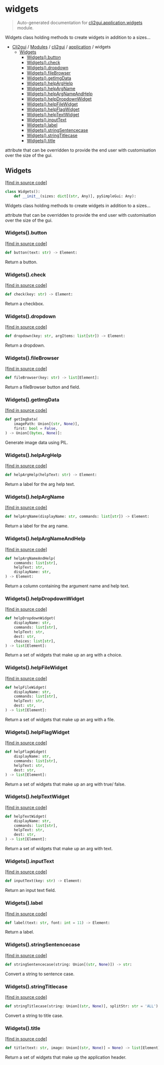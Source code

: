 # widgets

> Auto-generated documentation for [cli2gui.application.widgets](../../../cli2gui/application/widgets.py) module.

Widgets class holding methods to create widgets in addition to a sizes...

- [Cli2gui](../../README.md#cli2gui-index) / [Modules](../../README.md#cli2gui-modules) / [cli2gui](../index.md#cli2gui) / [application](index.md#application) / widgets
    - [Widgets](#widgets)
        - [Widgets().button](#widgetsbutton)
        - [Widgets().check](#widgetscheck)
        - [Widgets().dropdown](#widgetsdropdown)
        - [Widgets().fileBrowser](#widgetsfilebrowser)
        - [Widgets().getImgData](#widgetsgetimgdata)
        - [Widgets().helpArgHelp](#widgetshelparghelp)
        - [Widgets().helpArgName](#widgetshelpargname)
        - [Widgets().helpArgNameAndHelp](#widgetshelpargnameandhelp)
        - [Widgets().helpDropdownWidget](#widgetshelpdropdownwidget)
        - [Widgets().helpFileWidget](#widgetshelpfilewidget)
        - [Widgets().helpFlagWidget](#widgetshelpflagwidget)
        - [Widgets().helpTextWidget](#widgetshelptextwidget)
        - [Widgets().inputText](#widgetsinputtext)
        - [Widgets().label](#widgetslabel)
        - [Widgets().stringSentencecase](#widgetsstringsentencecase)
        - [Widgets().stringTitlecase](#widgetsstringtitlecase)
        - [Widgets().title](#widgetstitle)

attribute that can be overridden to provide the end user with customisation over
the size of the gui.

## Widgets

[[find in source code]](../../../cli2gui/application/widgets.py#L15)

```python
class Widgets():
    def __init__(sizes: dict[(str, Any)], pySimpleGui: Any):
```

Widgets class holding methods to create widgets in addition to a sizes...

attribute that can be overridden to provide the end user with customisation
over the size of the gui.

### Widgets().button

[[find in source code]](../../../cli2gui/application/widgets.py#L84)

```python
def button(text: str) -> Element:
```

Return a button.

### Widgets().check

[[find in source code]](../../../cli2gui/application/widgets.py#L78)

```python
def check(key: str) -> Element:
```

Return a checkbox.

### Widgets().dropdown

[[find in source code]](../../../cli2gui/application/widgets.py#L105)

```python
def dropdown(key: str, argItems: list[str]) -> Element:
```

Return a dropdown.

### Widgets().fileBrowser

[[find in source code]](../../../cli2gui/application/widgets.py#L114)

```python
def fileBrowser(key: str) -> list[Element]:
```

Return a fileBrowser button and field.

### Widgets().getImgData

[[find in source code]](../../../cli2gui/application/widgets.py#L29)

```python
def getImgData(
    imagePath: Union[(str, None)],
    first: bool = False,
) -> Union[(bytes, None)]:
```

Generate image data using PIL.

### Widgets().helpArgHelp

[[find in source code]](../../../cli2gui/application/widgets.py#L139)

```python
def helpArgHelp(helpText: str) -> Element:
```

Return a label for the arg help text.

### Widgets().helpArgName

[[find in source code]](../../../cli2gui/application/widgets.py#L135)

```python
def helpArgName(displayName: str, commands: list[str]) -> Element:
```

Return a label for the arg name.

### Widgets().helpArgNameAndHelp

[[find in source code]](../../../cli2gui/application/widgets.py#L143)

```python
def helpArgNameAndHelp(
    commands: list[str],
    helpText: str,
    displayName: str,
) -> Element:
```

Return a column containing the argument name and help text.

### Widgets().helpDropdownWidget

[[find in source code]](../../../cli2gui/application/widgets.py#L200)

```python
def helpDropdownWidget(
    displayName: str,
    commands: list[str],
    helpText: str,
    dest: str,
    choices: list[str],
) -> list[Element]:
```

Return a set of widgets that make up an arg with a choice.

### Widgets().helpFileWidget

[[find in source code]](../../../cli2gui/application/widgets.py#L191)

```python
def helpFileWidget(
    displayName: str,
    commands: list[str],
    helpText: str,
    dest: str,
) -> list[Element]:
```

Return a set of widgets that make up an arg with a file.

### Widgets().helpFlagWidget

[[find in source code]](../../../cli2gui/application/widgets.py#L173)

```python
def helpFlagWidget(
    displayName: str,
    commands: list[str],
    helpText: str,
    dest: str,
) -> list[Element]:
```

Return a set of widgets that make up an arg with true/ false.

### Widgets().helpTextWidget

[[find in source code]](../../../cli2gui/application/widgets.py#L182)

```python
def helpTextWidget(
    displayName: str,
    commands: list[str],
    helpText: str,
    dest: str,
) -> list[Element]:
```

Return a set of widgets that make up an arg with text.

### Widgets().inputText

[[find in source code]](../../../cli2gui/application/widgets.py#L69)

```python
def inputText(key: str) -> Element:
```

Return an input text field.

### Widgets().label

[[find in source code]](../../../cli2gui/application/widgets.py#L93)

```python
def label(text: str, font: int = 11) -> Element:
```

Return a label.

### Widgets().stringSentencecase

[[find in source code]](../../../cli2gui/application/widgets.py#L58)

```python
def stringSentencecase(string: Union[(str, None)]) -> str:
```

Convert a string to sentence case.

### Widgets().stringTitlecase

[[find in source code]](../../../cli2gui/application/widgets.py#L42)

```python
def stringTitlecase(string: Union[(str, None)], splitStr: str = 'ALL'):
```

Convert a string to title case.

### Widgets().title

[[find in source code]](../../../cli2gui/application/widgets.py#L152)

```python
def title(text: str, image: Union[(str, None)] = None) -> list[Element]:
```

Return a set of widgets that make up the application header.
